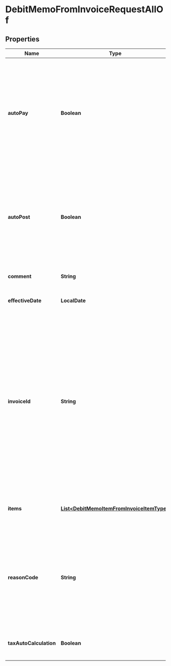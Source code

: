 

# DebitMemoFromInvoiceRequestAllOf


## Properties

| Name | Type | Description | Notes |
|------------ | ------------- | ------------- | -------------|
|**autoPay** | **Boolean** | Whether debit memos are automatically picked up for processing in the corresponding payment run.  By default, debit memos are automatically picked up for processing in the corresponding payment run.  |  [optional] |
|**autoPost** | **Boolean** | Whether to automatically post the debit memo after it is created.  Setting this field to &#x60;true&#x60;, you do not need to separately call the [Post debit memo](https://developer.zuora.com/api-references/api/operation/PUT_PostDebitMemo) operation to post the debit memo.  |  [optional] |
|**comment** | **String** | Comments about the debit memo.   |  [optional] |
|**effectiveDate** | **LocalDate** | The date when the debit memo takes effect.  |  [optional] |
|**invoiceId** | **String** | The ID of the invoice that the debit memo is created from. * If this field is specified, its value must be the same as the value of the &#x60;invoiceId&#x60; path parameter. Otherwise, its value overrides the value of the &#x60;invoiceId&#x60; path parameter.  * If this field is not specified, the value of the &#x60;invoiceId&#x60; path parameter is used.   |  [optional] |
|**items** | [**List&lt;DebitMemoItemFromInvoiceItemType&gt;**](DebitMemoItemFromInvoiceItemType.md) | Container for items. The maximum number of items is 1,000.  |  [optional] |
|**reasonCode** | **String** | A code identifying the reason for the transaction. The value must be an existing reason code or empty. If you do not specify a value, Zuora uses the default reason code.  |  [optional] |
|**taxAutoCalculation** | **Boolean** | Whether to automatically calculate taxes in the debit memo.  |  [optional] |



